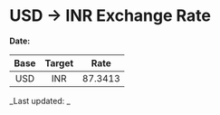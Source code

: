# USD → INR Exchange Rate

**Date:** 

| Base | Target | Rate  |
|:----:|:------:|:-----:|
| USD  | INR    | 87.3413 |

_Last updated: _